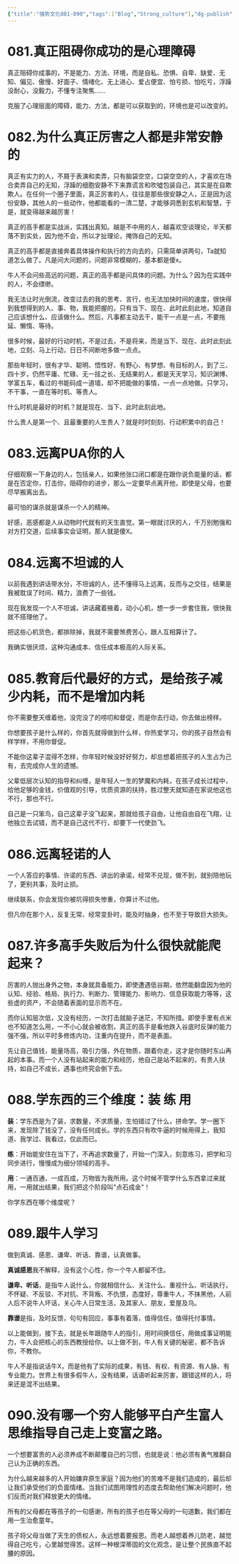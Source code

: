 ```yaml
---
{"title":"强势文化081-090","tags":["Blog","Strong_culture"],"dg-publish":true,"dg-note-icon":5,"permalink":"/🌓Interest_兴趣/Exalt 提升/强势文化/09强势文化081-090/","dgPassFrontmatter":true,"noteIcon":5,"created":"2024-09-18T14:23:18.226+08:00","updated":"2024-09-18T19:41:17.107+08:00"}
---
```


# 081.真正阻碍你成功的是心理障碍

真正阻碍你成事的，不是能力、方法、环境，而是自私、恐惧、自卑、缺爱、无知、偏见、傲慢、好面子、情绪化、无上进心、爱占便宜、怕亏损、怕吃亏，浮躁没耐心，没毅力，不懂专注聚焦......

克服了心理层面的障碍，能力、方法，都是可以获取到的，环境也是可以改变的。

# 082.为什么真正厉害之人都是非常安静的

真正有实力的人，不屑于表演和卖弄，只有脑袋空空，口袋空空的人，才喜欢在场合卖弄自己的无知，浮躁的细胞安静不下来靠谎言和吹噓包装自己，其实是在自欺欺人。在任何一个圈子里面，真正厉害的人，往往是那些很安静之人，正是因为这份安静，其他人的一些动作，他都能看的一清二楚，才能够洞悉到玄机和智慧，于是，就变得越来越厉害！

真正的高手都是实战派，实践出真知。越是不中用的人，越喜欢空谈理论，半天都落不到实处，因为他不会，所以才扯理论，掩饰自己的无知。

真正的高手都是直接奔着具体操作和执行的方向去的，只需简单讲两句，Ta就知道怎么做了。凡是问大问题的，问题非常模糊的，基本都是傻x。

牛人不会问些高远的问题，真正的高手都是问具体的问题。为什么？因为在实践中的人，不会缥缈。

我无法让时光倒流，改变过去的我的思考、言行，也无法加快时间的速度，很快得到我想得到的人、事、物，我能把握的，只有当下、现在、此时此刻此地，知道自己应该想什么、应该做什么。然后，凡事都主动去干，能干一点是一点，不要拖延、懒惰、等待。

很多时候，最好的行动时机，不是过去，不是将来，而是当下、现在、此时此刻此地，立刻、马上行动，日日不间断地多做一点点。

那些年轻时，很有才华、聪明、悟性好、有野心、有梦想、有目标的人，到了三、四十岁，仍然平庸、忙碌、无一技之长、无结果的人，都是天天学习，知识渊博、学富五车，看过的书能码成一道墙，却不把能做的事情，一点一点地做。只学习，不干事，一直在等时机、等贵人。

什么时机是最好的时机？就是现在、当下、此时此刻此地。

什么贵人是第一个、且最重要的人生贵人？就是时时刻刻、行动积累中的自己！

# 083.远离PUA你的人

仔细观察一下身边的人，包括亲人，如果他张口闭口都是在跟你说负能量的话，都是在否定你，打击你，阻碍你的进步，那么一定要早点离开他，即使是父母，也要尽早搬离出去。

最可怕的谋杀就是谋杀一个人的精神。

好感，恶感都是人从动物时代就有的天生直觉。第一眼就讨厌的人，千万别勉强和对方打交道，后续事实会证明，那人就是傻X。

# 084.远离不坦诚的人

以前我遇到讲话带水分，不坦诚的人，还不懂得马上远离，反而与之交往，结果是我被耽误了时间、精力，浪费了一些钱。

现在我发现一个人不坦诚，讲话藏着掖着，动小心机，想一步一步套住我，很快我就不搭理他了。

把这些心机货色，都排除掉，我就不需要煞费苦心，跟人互相算计了。

我确实很厌烦，这种沟通成本、信任成本极高的人际关系。

# 085.教育后代最好的方式，是给孩子减少内耗，而不是增加内耗

你不需要整天缠着他，没完没了的唠叨和督促，而是你去行动，你去做出榜样。

你想要孩子是什么样的，你首先就得做到什么样，你热爱学习，你的孩子自然会有样学样，不用你督促。

不能你这辈子混得不怎样，你年轻时候没好好努力，却总想着把孩子的人生占为己有，去完成你人生的遗憾。

父辈低层次认知的指导和纠缠，是年轻人一生的梦魔和内耗，在孩子成长过程中，给他足够的金钱，价值观的引导，优质资源的扶持，胜过整天就知道在家说他这也不行，那也不行。

自己是一只笨鸟，自己这辈子没飞起来，那就给孩子自由，让他自由自在飞翔，让他独立去试错，而不是自己这代不行，却要下一代使劲飞。

# 086.远离轻诺的人

一个人答应的事情、许诺的东西、讲出的承诺，经常不兑现，做不到，就别陪他玩了，更别共事，及时止损。

继续联系，你会发现你被坑得损失惨重，你算计不过他。

但凡你在那个人，反复无常、经常变卦时，能及时抽身，也不至于导致巨大损失。

# 087.许多高手失败后为什么很快就能爬起来？

厉害的人抛出身外之物，本身就具备能力，即使遭遇低谷期，依然能翻盘因为他的认知、经验、格局、执行力、判断力、管理能力、影响力、信息获取能力等等，这些虚的资产，不会随着表面的显示而不在。

而你认知层次低，又没有经历，一次打击就脑子迷茫，不知所措。即使手里有点米也不知道怎么用，一不小心就会被收割，真正的高手是看他跌入谷底时反弹的能力强不强，所以平时多修炼内功，注重内在提升，而不是表面。

先让自己值钱，能量场高，吸引力强，外在物质，跟着你走，这才是你随时东山再起的本事。而一个人没有站起来的能力和经历，他自己是站不起来的，有贵人扶持，如自己不成长，遇事也终究会倒下去。

# 088.学东西的三个维度：装 练 用

**装**：学东西是为了装，求数量，不求质量，生怕错过了什么，拼命学。学一圈下来，发现除了钱没了，没有任何成长。学的东西只有吹牛逼的时候用得上，我知道、我学过、我看过，仅此而已。

**练**：开始能安住在当下了，不再追求数量了，开始一门深入，刻意练习，把学和习同步进行，慢慢成为细分领域的高手。

**用**：一通百通，一成百成，万物皆为我所用。这个时候不管学什么东西拿过来就用，一用就出结果，我们把这个阶段叫"点石成金"！

你学东西在哪个维度呢？

# 089.跟牛人学习

做到真诚、感恩、谦卑、听话、靠谱，认真做事。

**真诚感恩**我不解释，没有这个心性，你一个牛人都留不住。

**谦卑、听话**，是指牛人说什么，你就相信什么、关注什么、重视什么、听话执行，不怀疑、不反驳、不对抗、不背叛、不仇恨，态度好，尊重牛人，不抹黑他，人前人后不说牛人坏话，关心牛人日常生活，及其家人、朋友，爱屋及乌。

**靠谱**是指，及时反馈，句句有回应，事事有着落，值得信任，值得托付事情。

以上能做到，接下去，就是长年跟随牛人的指引，用时间换信任，用做成事证明能力，牛人会把核心的东西教授给你。以上做不到，牛人有关键的秘密，都不告诉你，不教你。

牛人不是指说话牛X，而是他有了实际的成果，有钱、有权、有资源、有人脉、有专业能力。世界上有很多假牛人，没有结果，话语听起来厉害，跟错这样的人，将来还是混不出结果。

# 090.没有哪一个穷人能够平白产生富人思维指导自己走上变富之路。

一个想要富贵的人必须养成不断颠覆自己的习惯，也就是说：他必须有勇气推翻自己认为正确的东西。

为什么越来越多的人开始嫌弃原生家庭？因为他们的苦难不是我们造成的，最后却让我们承受他们的负面情绪。当我们试图用理性的态度去帮助他们解决问题时，他们反而对我们释放更大的情绪。

所有的父母都在等孩子的一句感谢，所有的孩子也在等父母的一句道歉，我们都在用一生治愈童年。

孩子将父母当做了天生的债权人，永远想着要报恩。而老人越想着养儿防老，越觉得自己吃亏，心里越觉得苦。这样一种根深蒂固的文化观念，是让整个民族直不起腰的原因。

